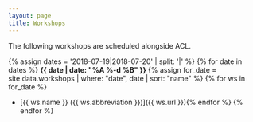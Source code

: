 ```yaml
---
layout: page
title: Workshops
---
```


The following workshops are scheduled alongside ACL.

{% assign dates = '2018-07-19|2018-07-20' | split: '|' %}
{% for date in dates %}
**{{ date | date: "%A %-d %B" }}**
{% assign for_date = site.data.workshops | where: "date", date | sort: "name" %}
{% for ws in for_date %}
* [{{ ws.name }} ({{ ws.abbreviation }})]({{ ws.url }}){% endfor %}
{% endfor %}

